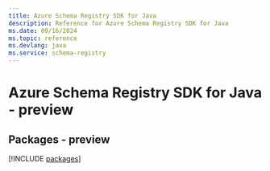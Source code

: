 ```yaml
---
title: Azure Schema Registry SDK for Java
description: Reference for Azure Schema Registry SDK for Java
ms.date: 09/16/2024
ms.topic: reference
ms.devlang: java
ms.service: schema-registry
---
```

# Azure Schema Registry SDK for Java - preview
## Packages - preview
[!INCLUDE [packages](schema-registry-index.md)]